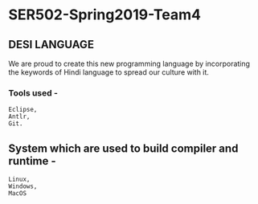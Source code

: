 # SER502-Spring2019-Team4

## DESI LANGUAGE

We are proud to create this new programming language by incorporating the keywords of Hindi language to spread our culture with it.  

### Tools used - 
    Eclipse, 
    Antlr, 
    Git.

## System which are used to build compiler and runtime -
    Linux, 
    Windows, 
    MacOS

